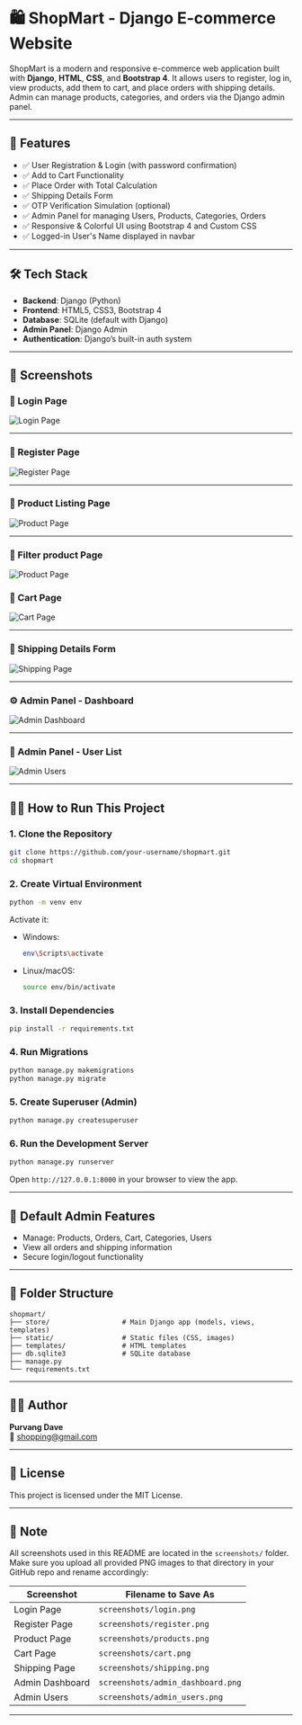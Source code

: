 # 🛍️ ShopMart - Django E-commerce Website

ShopMart is a modern and responsive e-commerce web application built with **Django**, **HTML**, **CSS**, and **Bootstrap 4**. It allows users to register, log in, view products, add them to cart, and place orders with shipping details. Admin can manage products, categories, and orders via the Django admin panel.

---

## 🌟 Features

- ✅ User Registration & Login (with password confirmation)
- ✅ Add to Cart Functionality
- ✅ Place Order with Total Calculation
- ✅ Shipping Details Form
- ✅ OTP Verification Simulation (optional)
- ✅ Admin Panel for managing Users, Products, Categories, Orders
- ✅ Responsive & Colorful UI using Bootstrap 4 and Custom CSS
- ✅ Logged-in User's Name displayed in navbar

---

## 🛠️ Tech Stack

- **Backend**: Django (Python)
- **Frontend**: HTML5, CSS3, Bootstrap 4
- **Database**: SQLite (default with Django)
- **Admin Panel**: Django Admin
- **Authentication**: Django’s built-in auth system

---

## 📸 Screenshots

### 🔐 Login Page
![Login Page](screenshots/login.png)

---

### 📝 Register Page
![Register Page](screenshots/register.png)

---

### 🛒 Product Listing Page
![Product Page](screenshots/products.png)

---
### 🛒 Filter product  Page
![Product Page](screenshots/filterproducts.png)

### 🧾 Cart Page
![Cart Page](screenshots/cart.png)

---

### 🚚 Shipping Details Form
![Shipping Page](screenshots/shipping.png)

---

### ⚙️ Admin Panel - Dashboard
![Admin Dashboard](screenshots/admindashboard.png)

---

### 👥 Admin Panel - User List
![Admin Users](screenshots/adminusers.png)

---

## 🧑‍💻 How to Run This Project

### 1. Clone the Repository

```bash
git clone https://github.com/your-username/shopmart.git
cd shopmart
```

### 2. Create Virtual Environment

```bash
python -m venv env
```

Activate it:
- Windows:
  ```bash
  env\Scripts\activate
  ```
- Linux/macOS:
  ```bash
  source env/bin/activate
  ```

### 3. Install Dependencies

```bash
pip install -r requirements.txt
```

### 4. Run Migrations

```bash
python manage.py makemigrations
python manage.py migrate
```

### 5. Create Superuser (Admin)

```bash
python manage.py createsuperuser
```

### 6. Run the Development Server

```bash
python manage.py runserver
```

Open `http://127.0.0.1:8000` in your browser to view the app.

---

## 🔑 Default Admin Features

- Manage: Products, Orders, Cart, Categories, Users
- View all orders and shipping information
- Secure login/logout functionality

---

## 📂 Folder Structure

```
shopmart/
├── store/                  # Main Django app (models, views, templates)
├── static/                 # Static files (CSS, images)
├── templates/              # HTML templates
├── db.sqlite3              # SQLite database
├── manage.py
└── requirements.txt
```

---

## 🙋‍♂️ Author

**Purvang Dave**  
📧 [shopping@gmail.com](mailto:shopping@gmail.com)

---

## 📄 License

This project is licensed under the MIT License.

---

## 📢 Note

All screenshots used in this README are located in the `screenshots/` folder. Make sure you upload all provided PNG images to that directory in your GitHub repo and rename accordingly:

| Screenshot               | Filename to Save As              |
|--------------------------|----------------------------------|
| Login Page               | `screenshots/login.png`          |
| Register Page            | `screenshots/register.png`       |
| Product Page             | `screenshots/products.png`       |
| Cart Page                | `screenshots/cart.png`           |
| Shipping Page            | `screenshots/shipping.png`       |
| Admin Dashboard          | `screenshots/admin_dashboard.png`|
| Admin Users              | `screenshots/admin_users.png`    |

---

